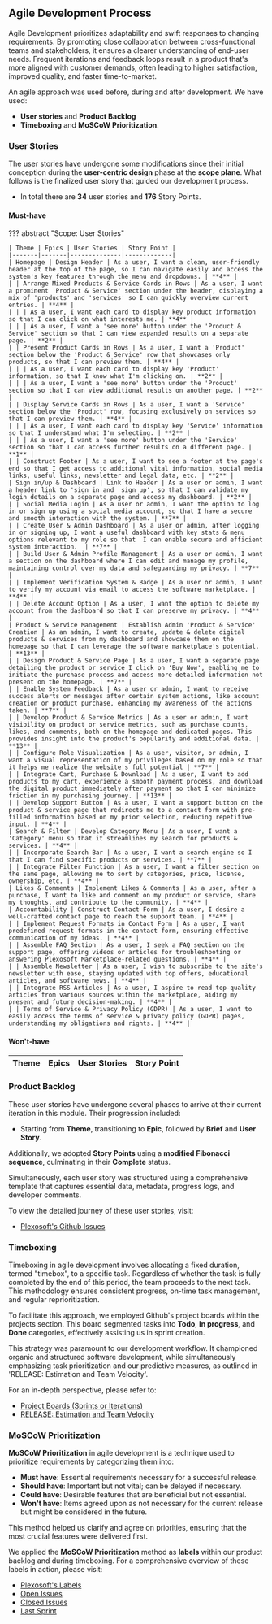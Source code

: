 ## Agile Development Process
Agile Development prioritizes adaptability and swift responses to changing requirements. By promoting close collaboration between cross-functional teams and stakeholders, it ensures a clearer understanding of end-user needs. Frequent iterations and feedback loops result in a product that's more aligned with customer demands, often leading to higher satisfaction, improved quality, and faster time-to-market.

An agile approach was used before, during and after development. We have used:

- **User stories** and **Product Backlog**
- **Timeboxing** and **MoSCoW Prioritization**.

### User Stories

The user stories have undergone some modifications since their initial conception during the **user-centric design** phase at the **scope plane**. What follows is the finalized user story that guided our development process.

- In total there are **34** user stories and **176** Story Points.
<!-- - Only **24 must-have** user stories  -->
<!-- - Only **10 won't have** user stories  -->

#### Must-have

??? abstract "Scope: User Stories"

    | Theme | Epics | User Stories | Story Point |
    |-------|-------|--------------|-------------|
    | Homepage | Design Header | As a user, I want a clean, user-friendly header at the top of the page, so I can navigate easily and access the system's key features through the menu and dropdowns. | **4** |
    | | Arrange Mixed Products & Service Cards in Rows | As a user, I want a prominent 'Product & Service' section under the header, displaying a mix of 'products' and 'services' so I can quickly overview current entries. | **4** |
    | | | As a user, I want each card to display key product information so that I can click on what interests me. | **4** |
    | | | As a user, I want a 'see more' button under the 'Product & Service' section so that I can view expanded results on a separate page. | **2** |
    | | Present Product Cards in Rows | As a user, I want a 'Product' section below the 'Product & Service' row that showcases only products, so that I can preview them. | **4** |
    | | | As a user, I want each card to display key 'Product' information, so that I know what I'm clicking on. | **2** |
    | | | As a user, I want a 'see more' button under the 'Product' section so that I can view additional results on another page. | **2** |
    | | Display Service Cards in Rows | As a user, I want a 'Service' section below the 'Product' row, focusing exclusively on services so that I can preview them. | **4** |
    | | | As a user, I want each card to display key 'Service' information so that I understand what I'm selecting. | **2** |
    | | | As a user, I want a 'see more' button under the 'Service' section so that I can access further results on a different page. | **1** |
    | | Construct Footer | As a user, I want to see a footer at the page's end so that I get access to additional vital information, social media links, useful links, newsletter and legal data, etc. | **2** |
    | Sign in/up & Dashboard | Link to Header | As a user or admin, I want a header link to 'sign in and  sign up', so that I can validate my login details on a separate page and access my dashboard. | **2** |
    | | Social Media Login | As a user or admin, I want the option to log in or sign up using a social media account, so that I have a secure and smooth interaction with the system. | **7** |
    | | Create User & Admin Dashboard | As a user or admin, after logging in or signing up, I want a useful dashboard with key stats & menu options relevant to my role so that  I can enable secure and efficient system interaction.  | **7** |
    | | Build User & Admin Profile Management | As a user or admin, I want a section on the dashboard where I can edit and manage my profile, maintaining control over my data and safeguarding my privacy. | **7** |
    | | Implement Verification System & Badge | As a user or admin, I want to verify my account via email to access the software marketplace. | **4** |
    | | Delete Account Option | As a user, I want the option to delete my account from the dashboard so that I can preserve my privacy. | **4** |
    | Product & Service Management | Establish Admin 'Product & Service' Creation | As an admin, I want to create, update & delete digital products & services from my dashboard and showcase them on the homepage so that I can leverage the software marketplace's potential. | **13** |
    | | Design Product & Service Page | As a user, I want a separate page detailing the product or service I click on 'Buy Now', enabling me to initiate the purchase process and access more detailed information not present on the homepage. | **7** |
    | | Enable System Feedback | As a user or admin, I want to receive success alerts or messages after certain system actions, like account creation or product purchase, enhancing my awareness of the actions taken. | **7** |
    | | Develop Product & Service Metrics | As a user or admin, I want visibility on product or service metrics, such as purchase counts, likes, and comments, both on the homepage and dedicated pages. This provides insight into the product's popularity and additional data. | **13** |
    | | Configure Role Visualization | As a user, visitor, or admin, I want a visual representation of my privileges based on my role so that it helps me realize the website's full potential | **7** |
    | | Integrate Cart, Purchase & Download | As a user, I want to add products to my cart, experience a smooth payment process, and download the digital product immediately after payment so that I can minimize friction in my purchasing journey. | **13** |
    | | Develop Support Button | As a user, I want a support button on the product & service page that redirects me to a contact form with pre-filled information based on my prior selection, reducing repetitive input. | **4** |
    | Search & Filter | Develop Category Menu | As a user, I want a 'Category' menu so that it streamlines my search for products & services. | **4** |
    | | Incorporate Search Bar | As a user, I want a search engine so I that I can find specific products or services. | **7** |
    | | Integrate Filter Function | As a user, I want a filter section on the same page, allowing me to sort by categories, price, license, ownership, etc. | **4** |
    | Likes & Comments | Implement Likes & Comments | As a user, after a purchase, I want to like and comment on my product or service, share my thoughts, and contribute to the community. | **4** |
    | Accountability | Construct Contact Form | As a user, I desire a well-crafted contact page to reach the support team. | **4** |
    | | Implement Request Formats in Contact Form | As a user, I want predefined request formats in the contact form, ensuring effective communication of my ideas. | **4** |
    | | Assemble FAQ Section | As a user, I seek a FAQ section on the support page, offering videos or articles for troubleshooting or answering Plexosoft Marketplace-related questions. | **4** |
    | | Assemble Newsletter | As a user, I wish to subscribe to the site's newsletter with ease, staying updated with top offers, educational articles, and software news. | **4** |
    | | Integrate RSS Articles | As a user, I aspire to read top-quality articles from various sources within the marketplace, aiding my present and future decision-making. | **4** |
    | | Terms of Service & Privacy Policy (GDPR) | As a user, I want to easily access the terms of service & privacy policy (GDPR) pages, understanding my obligations and rights. | **4** |

#### Won't-have

| Theme                 | Epics                                | User Stories | Story Point |
|-----------------------|--------------------------------------|--------------|-------------|


### Product Backlog

These user stories have undergone several phases to arrive at their current iteration in this module. Their progression included:

- Starting from **Theme**, transitioning to **Epic**, followed by **Brief** and **User Story**.

Additionally, we adopted **Story Points** using a **modified Fibonacci sequence**, culminating in their **Complete** status.

Simultaneously, each user story was structured using a comprehensive template that captures essential data, metadata, progress logs, and developer comments.

To view the detailed journey of these user stories, visit:

- [Plexosoft's Github Issues](https://github.com/plexoio/py/issues)



### Timeboxing

Timeboxing in agile development involves allocating a fixed duration, termed "timebox", to a specific task. Regardless of whether the task is fully completed by the end of this period, the team proceeds to the next task. This methodology ensures consistent progress, on-time task management, and regular reprioritization.

To facilitate this approach, we employed Github's project boards within the projects section. This board segmented tasks into **Todo**, **In progress**, and **Done** categories, effectively assisting us in sprint creation.

This strategy was paramount to our development workflow. It championed organic and structured software development, while simultaneously emphasizing task prioritization and our predictive measures, as outlined in 'RELEASE: Estimation and Team Velocity'.

For an in-depth perspective, please refer to:

- [Project Boards (Sprints or Iterations)](https://github.com/plexoio/py/projects?query=is%3Aopen)
- [RELEASE: Estimation and Team Velocity](https://github.com/plexoio/py/issues/36)

### MoSCoW Prioritization

**MoSCoW Prioritization** in agile development is a technique used to prioritize requirements by categorizing them into:

- **Must have**: Essential requirements necessary for a successful release.
- **Should have**: Important but not vital; can be delayed if necessary.
- **Could have**: Desirable features that are beneficial but not essential.
- **Won't have**: Items agreed upon as not necessary for the current release but might be considered in the future.

This method helped us clarify and agree on priorities, ensuring that the most crucial features were delivered first.

We applied the **MoSCoW Prioritization** method as **labels** within our product backlog and during timeboxing. For a comprehensive overview of these labels in action, please visit:

- [Plexosoft's Labels](https://github.com/plexoio/py/labels)
- [Open Issues](https://github.com/plexoio/py/issues)
- [Closed Issues](https://github.com/plexoio/py/issues?q=is%3Aissue+is%3Aclosed)
- [Last Sprint](https://github.com/users/plexoio/projects/14/views/1)
